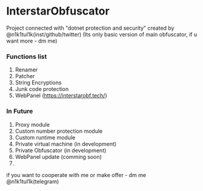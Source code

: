 # InterstarObfuscator
Project connected with "dotnet protection and security" created by @n1k1tul1k(inst/github/twitter)
(Its only basic version of main obfuscator, if u want more - dm me)
### Functions list

1. Renamer
2. Patcher
3. String Encryptions
4. Junk code protection
5. WebPanel (https://interstarobf.tech/)

### In Future
 1. Proxy module
 2. Custom number protection module
 3. Custom runtime module
 4. Private virtual machine (in development)
 5. Private Obfuscator (in development)
 6. WebPanel update (comming soon)
 7.  
 
 if you want to cooperate with me or make offer - dm me @n1k1tul1k(telegram)
